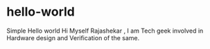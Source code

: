 # hello-world
Simple Hello world
Hi Myself Rajashekar , I am Tech geek involved in Hardware design and Verification of the same.
